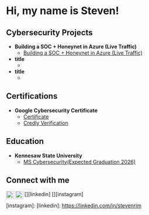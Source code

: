 <h1>Hi, my name is Steven!</h1>

<h2>Cybersecurity Projects</h2>

- <b>Building a SOC + Honeynet in Azure (Live Traffic)</b>
  - [Building a SOC + Honeynet in Azure (Live Traffic)](https://github.com/stevenrim/honeynet)
- <b>title</b>
  - []()
- <b>title</b>
  - []()

<h2>Certifications</h2>

- <b>Google Cybersecurity Certificate</b>
  - [Certificate](https://www.coursera.org/account/accomplishments/specialization/certificate/SP8CUMT37QPG)
  - [Credly Verification](https://www.credly.com/badges/c5dc51ac-beae-45ef-b27b-a060075191e3/print)

<h2>Education</h2>

- <b>Kennesaw State University</b>
  - [MS Cybersecurity(Expected Graduation 2026)](https://www.kennesaw.edu/degrees-programs/master-degrees/cybersecurity.php)


<h2>Connect with me</h2>

[<img align="left" alt="StevenRim | LinkedIn" width="22px" src="https://cdn.jsdelivr.net/npm/simple-icons@v3/icons/linkedin.svg" />][linkedin]
[<img align="left" alt="StevenRim | Instagram" width="22px" src="https://cdn.jsdelivr.net/npm/simple-icons@v3/icons/instagram.svg" />][instagram]

[instagram]: 
[linkedin]: https://linkedin.com/in/stevenrim

